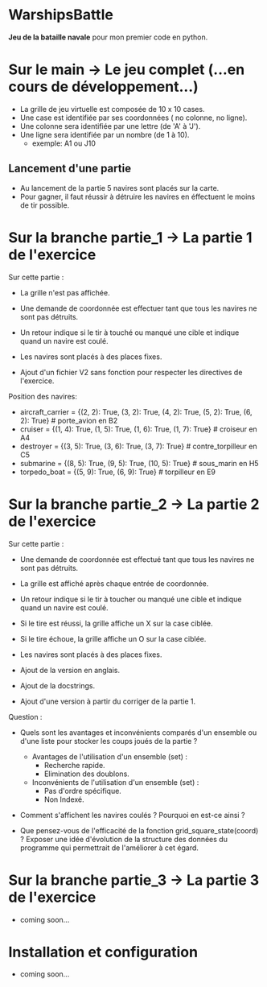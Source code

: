 # WarshipsBattle
**Jeu de la bataille navale** pour mon premier code en python.

# Sur le main → Le jeu complet  (...en cours de développement...)

* La grille de jeu virtuelle est composée de 10 x 10 cases.
* Une case est identifiée par ses coordonnées ( no colonne, no ligne).
* Une colonne sera identifiée par une lettre (de 'A' à 'J').
* Une ligne sera identifiée par un nombre (de 1 à 10).
    + exemple:  A1  ou  J10

## Lancement d'une partie
    
* Au lancement de la partie 5 navires sont placés sur la carte.
* Pour gagner, il faut réussir à détruire les navires en éffectuent le moins de tir possible.

# Sur la branche partie_1 → La partie 1 de l'exercice

Sur cette partie :
* La grille n'est pas affichée.
* Une demande de coordonnée est effectuer tant que tous les navires ne sont pas détruits.
* Un retour indique si le tir à touché ou manqué une cible et indique quand un navire est coulé.
* Les navires sont placés à des places fixes.


* Ajout d'un fichier V2 sans fonction pour respecter les directives de l'exercice.

Position des navires:
+ aircraft_carrier = {(2, 2): True, (3, 2): True, (4, 2): True, (5, 2): True, (6, 2): True}  # porte_avion en B2
+ cruiser = {(1, 4): True, (1, 5): True, (1, 6): True, (1, 7): True}  # croiseur en A4
+ destroyer = {(3, 5): True, (3, 6): True, (3, 7): True}  # contre_torpilleur en C5
+ submarine = {(8, 5): True, (9, 5): True, (10, 5): True}  # sous_marin en H5
+ torpedo_boat = {(5, 9): True, (6, 9): True}  # torpilleur en E9

# Sur la branche partie_2 → La partie 2 de l'exercice

Sur cette partie :
* Une demande de coordonnée est effectué tant que tous les navires ne sont pas détruits.
* La grille est affiché après chaque entrée de coordonnée.
* Un retour indique si le tir à toucher ou manqué une cible et indique quand un navire est coulé.
* Si le tire est réussi, la grille affiche un X sur la case ciblée.
* Si le tire échoue, la grille affiche un O sur la case ciblée.
* Les navires sont placés à des places fixes.


* Ajout de la version en anglais.
* Ajout de la docstrings.
* Ajout d'une version à partir du corriger de la partie 1.

Question :

+ Quels sont les avantages et inconvénients comparés d'un ensemble ou d'une liste pour stocker les coups joués de la partie ?
  + Avantages de l'utilisation d'un ensemble (set) :
    + Recherche rapide.
    + Elimination des doublons.
  + Inconvénients de l'utilisation d'un ensemble (set) :
    + Pas d'ordre spécifique.
    + Non Indexé.


+ Comment s'affichent les navires coulés ? Pourquoi en est-ce ainsi ?


+ Que pensez-vous de l'efficacité de la fonction grid_square_state(coord) ? Exposer une idée d'évolution de la structure des données du programme qui permettrait de l'améliorer à cet égard.

# Sur la branche partie_3 → La partie 3 de l'exercice

* coming soon...

# Installation et configuration

* coming soon...

